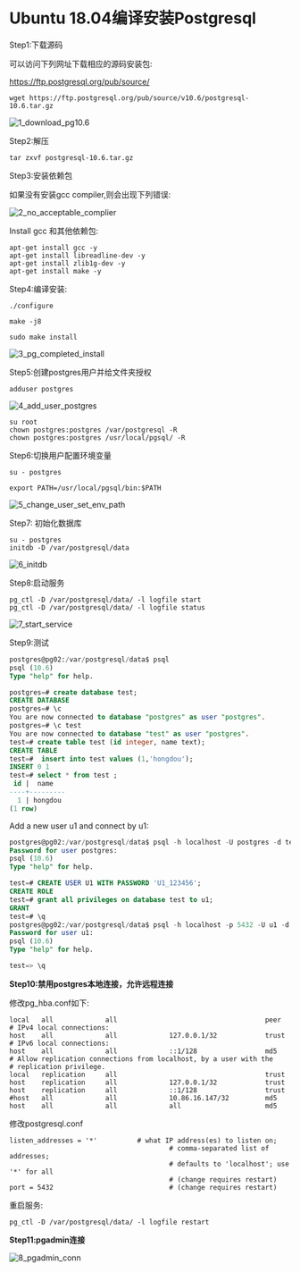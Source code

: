 



# Ubuntu 18.04编译安装Postgresql



Step1:下载源码

可以访问下列网址下载相应的源码安装包:

https://ftp.postgresql.org/pub/source/

```shell
wget https://ftp.postgresql.org/pub/source/v10.6/postgresql-10.6.tar.gz
```

![1_download_pg10.6](./images/20181127/1_download_pg10.6.jpg)



Step2:解压

```shell
tar zxvf postgresql-10.6.tar.gz
```



Step3:安装依赖包

如果没有安装gcc compiler,则会出现下列错误:

![2_no_acceptable_complier](./images/20181127/2_no_acceptable_complier.jpg)

Install gcc 和其他依赖包:

```shell
apt-get install gcc -y
apt-get install libreadline-dev -y
apt-get install zlib1g-dev -y
apt-get install make -y

```



Step4:编译安装:

```shell
./configure

make -j8

sudo make install
```

![3_pg_completed_install](./images/20181127/3_pg_completed_install.jpg)



Step5:创建postgres用户并给文件夹授权

```shell
adduser postgres
```

![4_add_user_postgres](./images/20181127/4_add_user_postgres.jpg)



```SHELL
su root
chown postgres:postgres /var/postgresql -R
chown postgres:postgres /usr/local/pgsql/ -R

```



Step6:切换用户配置环境变量

```shel
su - postgres

export PATH=/usr/local/pgsql/bin:$PATH
```

![5_change_user_set_env_path](./images/20181127/5_change_user_set_env_path.jpg)



Step7: 初始化数据库

```shell
su - postgres
initdb -D /var/postgresql/data
```

![6_initdb](./images/20181127/6_initdb.jpg)



Step8:启动服务

```shell
pg_ctl -D /var/postgresql/data/ -l logfile start
pg_ctl -D /var/postgresql/data/ -l logfile status 
```

![7_start_service](./images/20181127/7_start_service.jpg)



Step9:测试

```sql
postgres@pg02:/var/postgresql/data$ psql
psql (10.6)
Type "help" for help.

postgres=# create database test;
CREATE DATABASE
postgres=# \c
You are now connected to database "postgres" as user "postgres".
postgres=# \c test
You are now connected to database "test" as user "postgres".
test=# create table test (id integer, name text);
CREATE TABLE
test=#  insert into test values (1,'hongdou');
INSERT 0 1
test=# select * from test ;
 id |  name
----+---------
  1 | hongdou
(1 row)

```



Add a new user u1 and connect by u1:

```sql
postgres@pg02:/var/postgresql/data$ psql -h localhost -U postgres -d test -W
Password for user postgres:
psql (10.6)
Type "help" for help.

test=# CREATE USER U1 WITH PASSWORD 'U1_123456';
CREATE ROLE
test=# grant all privileges on database test to u1;
GRANT
test=# \q
postgres@pg02:/var/postgresql/data$ psql -h localhost -p 5432 -U u1 -d test -W
Password for user u1:
psql (10.6)
Type "help" for help.

test=> \q

```



**Step10:禁用postgres本地连接，允许远程连接**

修改pg_hba.conf如下:

```:accept:
local   all             all                                     peer
# IPv4 local connections:
host    all             all             127.0.0.1/32            trust
# IPv6 local connections:
host    all             all             ::1/128                 md5
# Allow replication connections from localhost, by a user with the
# replication privilege.
local   replication     all                                     trust
host    replication     all             127.0.0.1/32            trust
host    replication     all             ::1/128                 trust
#host   all             all             10.86.16.147/32         md5
host    all             all             all                     md5

```



修改postgresql.conf

```:accept:
listen_addresses = '*'          # what IP address(es) to listen on;
                                        # comma-separated list of addresses;
                                        # defaults to 'localhost'; use '*' for all
                                        # (change requires restart)
port = 5432                             # (change requires restart)

```



重启服务:

```:accept:
pg_ctl -D /var/postgresql/data/ -l logfile restart
```



**Step11:pgadmin连接**

![8_pgadmin_conn](./images/20181127/8_pgadmin_conn.jpg)